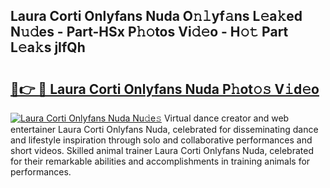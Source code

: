 ## Laura Corti Onlyfans Nuda O𝚗𝚕yf𝚊ns L𝚎a𝚔ed N𝚞𝚍es - Part-HSx P𝚑𝚘tos Vi𝚍𝚎o - H𝚘𝚝 Part L𝚎a𝚔s jIfQh

# <h2><a href="http://kf27wu.oniu.top/?m=Laura+Corti+Onlyfans+Nuda">🔗👉 🔴 Laura Corti Onlyfans Nuda P𝚑ot𝚘𝚜 V𝚒d𝚎o</a></h2>

[![Laura Corti Onlyfans Nuda Nu𝚍e𝚜](https://i.imgur.com/0qMVB7G.gif)](http://kf27wu.oniu.top/?m=Laura+Corti+Onlyfans+Nuda)
Virtual dance creator and web entertainer Laura Corti Onlyfans Nuda, celebrated for disseminating dance and lifestyle inspiration through solo and collaborative performances and short videos. Skilled animal trainer Laura Corti Onlyfans Nuda, celebrated for their remarkable abilities and accomplishments in training animals for performances.  

